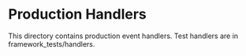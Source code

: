 # Production Handlers

This directory contains production event handlers. Test handlers are in framework_tests/handlers.